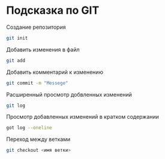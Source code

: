 # Подсказка по GIT

Создание репозитория
```sh
git init
```

Добавить изменения в файл
```sh
git add
```

Добавить комментарий к изменению
```sh
git commit -m "Messege"
```

Расширенный просмотр добвленных изменений
```sh 
git log
```

Просмотр добавленных изменений в кратком содержании
```sh
got log --oneline
```

Переход между ветками
```sh
git checkout <имя ветки>
```